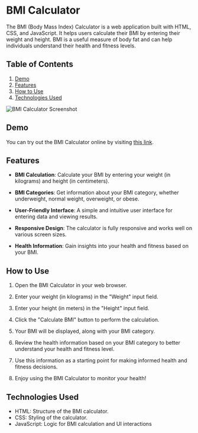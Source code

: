 # BMI Calculator


The BMI (Body Mass Index) Calculator is a web application built with HTML, CSS, and JavaScript. It helps users calculate their BMI by entering their weight and height. BMI is a useful measure of body fat and can help individuals understand their health and fitness levels.

## Table of Contents

1. [Demo](#demo)
2. [Features](#features)
3. [How to Use](#how-to-use)
4. [Technologies Used](#technologies-used)


![BMI Calculator Screenshot](https://res.cloudinary.com/dljgkzwfz/image/upload/v1694495009/Github%20ReadMe%20Screenshots/Screenshot_88_df1pzf.png)
   

## Demo

You can try out the BMI Calculator online by visiting [this link](https://justfelix-dev.github.io/BMI-Calculator/).

## Features

- **BMI Calculation**: Calculate your BMI by entering your weight (in kilograms) and height (in centimeters).

- **BMI Categories**: Get information about your BMI category, whether underweight, normal weight, overweight, or obese.

- **User-Friendly Interface**: A simple and intuitive user interface for entering data and viewing results.

- **Responsive Design**: The calculator is fully responsive and works well on various screen sizes.

- **Health Information**: Gain insights into your health and fitness based on your BMI.

## How to Use

1. Open the BMI Calculator in your web browser.

2. Enter your weight (in kilograms) in the "Weight" input field.

3. Enter your height (in meters) in the "Height" input field.

4. Click the "Calculate BMI" button to perform the calculation.

5. Your BMI will be displayed, along with your BMI category.

6. Review the health information based on your BMI category to better understand your health and fitness level.

7. Use this information as a starting point for making informed health and fitness decisions.

8. Enjoy using the BMI Calculator to monitor your health!

## Technologies Used

- HTML: Structure of the BMI calculator.
- CSS: Styling of the calculator.
- JavaScript: Logic for BMI calculation and UI interactions
